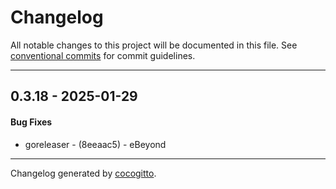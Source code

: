 # Changelog
All notable changes to this project will be documented in this file. See [conventional commits](https://www.conventionalcommits.org/) for commit guidelines.

- - -
## 0.3.18 - 2025-01-29
#### Bug Fixes
- goreleaser - (8eeaac5) - eBeyond

- - -

Changelog generated by [cocogitto](https://github.com/cocogitto/cocogitto).